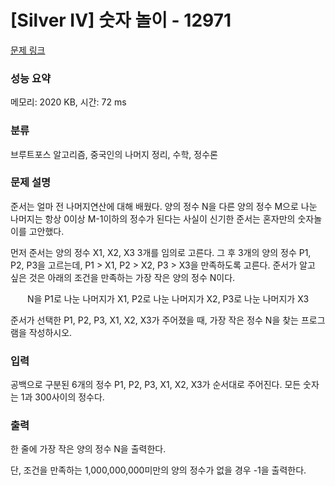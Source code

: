 # [Silver IV] 숫자 놀이 - 12971 

[문제 링크](https://www.acmicpc.net/problem/12971) 

### 성능 요약

메모리: 2020 KB, 시간: 72 ms

### 분류

브루트포스 알고리즘, 중국인의 나머지 정리, 수학, 정수론

### 문제 설명

<p>준서는 얼마 전 나머지연산에 대해 배웠다. 양의 정수 N을 다른 양의 정수 M으로 나눈 나머지는 항상 0이상 M-1이하의 정수가 된다는 사실이 신기한 준서는 혼자만의 숫자놀이를 고안했다.</p>

<p>먼저 준서는 양의 정수 X1, X2, X3 3개를 임의로 고른다. 그 후 3개의 양의 정수 P1, P2, P3을 고르는데, P1 > X1, P2 > X2, P3 > X3을 만족하도록 고른다. 준서가 알고 싶은 것은 아래의 조건을 만족하는 가장 작은 양의 정수 N이다.</p>

<p style="text-align: center;">N을 P1로 나눈 나머지가 X1, P2로 나눈 나머지가 X2, P3로 나눈 나머지가 X3</p>

<p>준서가 선택한 P1, P2, P3, X1, X2, X3가 주어졌을 때, 가장 작은 정수 N을 찾는 프로그램을 작성하시오.</p>

### 입력 

 <p>공백으로 구분된 6개의 정수 P1, P2, P3, X1, X2, X3가 순서대로 주어진다. 모든 숫자는 1과 300사이의 정수다.</p>

### 출력 

 <p>한 줄에 가장 작은 양의 정수 N을 출력한다.</p>

<p>단, 조건을 만족하는 1,000,000,000미만의 양의 정수가 없을 경우 -1을 출력한다.</p>

